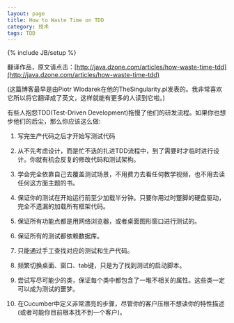 ```yaml
---
layout: page  
title: How to Waste Time on TDD   
category: 技术  
tags: TDD   
---
```

{% include JB/setup %}

翻译作品，原文请点击：[http://java.dzone.com/articles/how-waste-time-tdd](http://java.dzone.com/articles/how-waste-time-tdd)

(这篇博客最早是由Piotr Wlodarek在他的TheSingularity.pl发表的。我非常喜欢它所以将它翻译成了英文，这样就能有更多的人读到它啦。)

有些人抱怨TDD(Test-Driven Development)拖慢了他们的研发流程。如果你也想步他们的后尘，那么你应该这么做:

1. 写完生产代码之后才开始写测试代码

2. 从不先考虑设计，而是忙不迭的扎进TDD流程中，到了需要时才临时进行设计。你就有机会反复的修改代码和测试架构。
     
3. 学会完全依靠自己去覆盖测试场景，不用费力去看任何教学视频，也不用去读任何这方面主题的书。

4. 保证你的测试在开始运行前至少加载半分钟。只要你用过时蹩脚的硬盘驱动，完全不遗漏的加载所有框架代码。
    
5. 保证所有功能点都是用网络浏览器，或者桌面图形窗口进行测试的。
   
6. 保证所有的测试都依赖数据库。
    
7. 只能通过手工查找对应的测试和生产代码。

8. 频繁切换桌面、窗口、tab键，只是为了找到测试的启动脚本。
    
9. 尝试写尽可能少的类，保证每个类中都包含了一堆不相关的属性。这些类一定可以成为测试的噩梦。

10. 在Cucumber中定义非常漂亮的步骤，尽管你的客户压根不想读你的特性描述(或者可能你目前根本找不到一个客户)。
   

